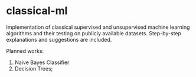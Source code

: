 # classical-ml
Implementation of classical supervised and unsupervised machine learning algorithms and their testing on publicly available datasets. Step-by-step explanations and suggestions are included.

Planned works:

1. Naive Bayes Classifier
2. Decision Trees;
